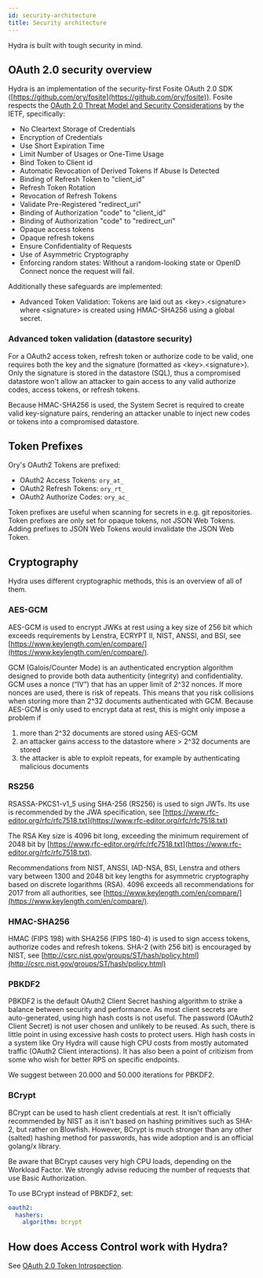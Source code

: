 ```yaml
---
id: security-architecture
title: Security architecture
---
```


Hydra is built with tough security in mind.

## OAuth 2.0 security overview

Hydra is an implementation of the security-first Fosite OAuth 2.0 SDK
([https://github.com/ory/fosite](https://github.com/ory/fosite)). Fosite respects the
[OAuth 2.0 Threat Model and Security Considerations](https://tools.ietf.org/html/rfc6819) by the IETF, specifically:

- No Cleartext Storage of Credentials
- Encryption of Credentials
- Use Short Expiration Time
- Limit Number of Usages or One-Time Usage
- Bind Token to Client id
- Automatic Revocation of Derived Tokens If Abuse Is Detected
- Binding of Refresh Token to "client_id"
- Refresh Token Rotation
- Revocation of Refresh Tokens
- Validate Pre-Registered "redirect_uri"
- Binding of Authorization "code" to "client_id"
- Binding of Authorization "code" to "redirect_uri"
- Opaque access tokens
- Opaque refresh tokens
- Ensure Confidentiality of Requests
- Use of Asymmetric Cryptography
- Enforcing random states: Without a random-looking state or OpenID Connect nonce the request will fail.

Additionally these safeguards are implemented:

- Advanced Token Validation: Tokens are laid out as &lt;key&gt;.&lt;signature&gt; where &lt;signature&gt; is created using
  HMAC-SHA256 using a global secret.

### Advanced token validation (datastore security)

For a OAuth2 access token, refresh token or authorize code to be valid, one requires both the key and the signature (formatted as
&lt;key&gt;.&lt;signature&gt;). Only the signature is stored in the datastore (SQL), thus a compromised datastore won't allow an
attacker to gain access to any valid authorize codes, access tokens, or refresh tokens.

Because HMAC-SHA256 is used, the System Secret is required to create valid key-signature pairs, rendering an attacker unable to
inject new codes or tokens into a compromised datastore.

## Token Prefixes

Ory's OAuth2 Tokens are prefixed:

- OAuth2 Access Tokens: `ory_at_`
- OAuth2 Refresh Tokens: `ory_rt_`
- OAuth2 Authorize Codes: `ory_ac_`

Token prefixes are useful when scanning for secrets in e.g. git repositories. Token prefixes are only set for opaque
tokens, not JSON Web Tokens. Adding prefixes to JSON Web Tokens would invalidate the JSON Web Token.

## Cryptography

Hydra uses different cryptographic methods, this is an overview of all of them.

### AES-GCM

AES-GCM is used to encrypt JWKs at rest using a key size of 256 bit which exceeds requirements by Lenstra, ECRYPT II, NIST, ANSSI,
and BSI, see [https://www.keylength.com/en/compare/](https://www.keylength.com/en/compare/).

GCM (Galois/Counter Mode) is an authenticated encryption algorithm designed to provide both data authenticity (integrity) and
confidentiality. GCM uses a nonce (“IV”) that has an upper limit of 2^32 nonces. If more nonces are used, there is risk of
repeats. This means that you risk collisions when storing more than 2^32 documents authenticated with GCM. Because AES-GCM is only
used to encrypt data at rest, this is might only impose a problem if

1. more than 2^32 documents are stored using AES-GCM
2. an attacker gains access to the datastore where &gt; 2^32 documents are stored
3. the attacker is able to exploit repeats, for example by authenticating malicious documents

### RS256

RSASSA-PKCS1-v1_5 using SHA-256 (RS256) is used to sign JWTs. Its use is recommended by the JWA specification, see
[https://www.rfc-editor.org/rfc/rfc7518.txt](https://www.rfc-editor.org/rfc/rfc7518.txt)

The RSA Key size is 4096 bit long, exceeding the minimum requirement of 2048 bit by
[https://www.rfc-editor.org/rfc/rfc7518.txt](https://www.rfc-editor.org/rfc/rfc7518.txt).

Recommendations from NIST, ANSSI, IAD-NSA, BSI, Lenstra and others vary between 1300 and 2048 bit key lengths for asymmetric
cryptography based on discrete logarithms (RSA). 4096 exceeds all recommendations for 2017 from all authorities, see
[https://www.keylength.com/en/compare/](https://www.keylength.com/en/compare/).

### HMAC-SHA256

HMAC (FIPS 198) with SHA256 (FIPS 180-4) is used to sign access tokens, authorize codes and refresh tokens. SHA-2 (with 256 bit)
is encouraged by NIST, see [http://csrc.nist.gov/groups/ST/hash/policy.html](http://csrc.nist.gov/groups/ST/hash/policy.html)

### PBKDF2

PBKDF2 is the default OAuth2 Client Secret hashing algorithm to strike a balance between security and performance. As most client secrets are auto-generated, using high hash costs is not useful. The password (OAuth2 Client Secret) is not user chosen and unlikely to be reused. As such, there is little point in using excessive hash costs to protect users. High hash costs in a system like Ory Hydra will cause high CPU costs from mostly automated traffic (OAuth2 Client interactions). It has also been a point of critizism from some who wish for better RPS on specific endpoints.

We suggest between 20.000 and 50.000 iterations for PBKDF2.

### BCrypt

BCrypt can be used to hash client credentials at rest. It isn't officially recommended by NIST as it isn't based on hashing primitives
such as SHA-2, but rather on Blowfish. However, BCrypt is much stronger than any other (salted) hashing method for passwords, has
wide adoption and is an official golang/x library.

Be aware that BCrypt causes very high CPU loads, depending on the Workload Factor. We strongly advise reducing the number of
requests that use Basic Authorization.

To use BCrypt instead of PBKDF2, set:

```yaml
oauth2:
  hashers:
    algorithm: bcrypt
```

## How does Access Control work with Hydra?

See [OAuth 2.0 Token Introspection](guides/oauth2-token-introspection).
